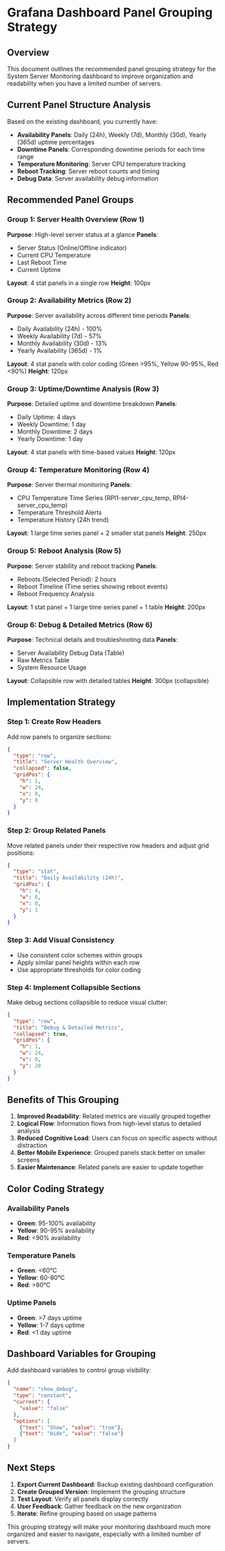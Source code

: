 # Grafana Dashboard Panel Grouping Strategy

## Overview
This document outlines the recommended panel grouping strategy for the System Server Monitoring dashboard to improve organization and readability when you have a limited number of servers.

## Current Panel Structure Analysis
Based on the existing dashboard, you currently have:
- **Availability Panels**: Daily (24h), Weekly (7d), Monthly (30d), Yearly (365d) uptime percentages
- **Downtime Panels**: Corresponding downtime periods for each time range
- **Temperature Monitoring**: Server CPU temperature tracking
- **Reboot Tracking**: Server reboot counts and timing
- **Debug Data**: Server availability debug information

## Recommended Panel Groups

### Group 1: Server Health Overview (Row 1)
**Purpose**: High-level server status at a glance
**Panels**:
- Server Status (Online/Offline indicator)
- Current CPU Temperature
- Last Reboot Time
- Current Uptime

**Layout**: 4 stat panels in a single row
**Height**: 100px

### Group 2: Availability Metrics (Row 2)
**Purpose**: Server availability across different time periods
**Panels**:
- Daily Availability (24h) - 100%
- Weekly Availability (7d) - 57%
- Monthly Availability (30d) - 13%
- Yearly Availability (365d) - 1%

**Layout**: 4 stat panels with color coding (Green >95%, Yellow 90-95%, Red <90%)
**Height**: 120px

### Group 3: Uptime/Downtime Analysis (Row 3)
**Purpose**: Detailed uptime and downtime breakdown
**Panels**:
- Daily Uptime: 4 days
- Weekly Downtime: 1 day
- Monthly Downtime: 2 days
- Yearly Downtime: 1 day

**Layout**: 4 stat panels with time-based values
**Height**: 120px

### Group 4: Temperature Monitoring (Row 4)
**Purpose**: Server thermal monitoring
**Panels**:
- CPU Temperature Time Series (RPI1-server_cpu_temp, RPI4-server_cpu_temp)
- Temperature Threshold Alerts
- Temperature History (24h trend)

**Layout**: 1 large time series panel + 2 smaller stat panels
**Height**: 250px

### Group 5: Reboot Analysis (Row 5)
**Purpose**: Server stability and reboot tracking
**Panels**:
- Reboots (Selected Period): 2 hours
- Reboot Timeline (Time series showing reboot events)
- Reboot Frequency Analysis

**Layout**: 1 stat panel + 1 large time series panel + 1 table
**Height**: 200px

### Group 6: Debug & Detailed Metrics (Row 6)
**Purpose**: Technical details and troubleshooting data
**Panels**:
- Server Availability Debug Data (Table)
- Raw Metrics Table
- System Resource Usage

**Layout**: Collapsible row with detailed tables
**Height**: 300px (collapsible)

## Implementation Strategy

### Step 1: Create Row Headers
Add row panels to organize sections:

```json
{
  "type": "row",
  "title": "Server Health Overview",
  "collapsed": false,
  "gridPos": {
    "h": 1,
    "w": 24,
    "x": 0,
    "y": 0
  }
}
```

### Step 2: Group Related Panels
Move related panels under their respective row headers and adjust grid positions:

```json
{
  "type": "stat",
  "title": "Daily Availability (24h)",
  "gridPos": {
    "h": 4,
    "w": 6,
    "x": 0,
    "y": 1
  }
}
```

### Step 3: Add Visual Consistency
- Use consistent color schemes within groups
- Apply similar panel heights within each row
- Use appropriate thresholds for color coding

### Step 4: Implement Collapsible Sections
Make debug sections collapsible to reduce visual clutter:

```json
{
  "type": "row",
  "title": "Debug & Detailed Metrics",
  "collapsed": true,
  "gridPos": {
    "h": 1,
    "w": 24,
    "x": 0,
    "y": 20
  }
}
```

## Benefits of This Grouping

1. **Improved Readability**: Related metrics are visually grouped together
2. **Logical Flow**: Information flows from high-level status to detailed analysis
3. **Reduced Cognitive Load**: Users can focus on specific aspects without distraction
4. **Better Mobile Experience**: Grouped panels stack better on smaller screens
5. **Easier Maintenance**: Related panels are easier to update together

## Color Coding Strategy

### Availability Panels
- **Green**: 95-100% availability
- **Yellow**: 90-95% availability  
- **Red**: <90% availability

### Temperature Panels
- **Green**: <60°C
- **Yellow**: 60-80°C
- **Red**: >80°C

### Uptime Panels
- **Green**: >7 days uptime
- **Yellow**: 1-7 days uptime
- **Red**: <1 day uptime

## Dashboard Variables for Grouping

Add dashboard variables to control group visibility:

```json
{
  "name": "show_debug",
  "type": "constant",
  "current": {
    "value": "false"
  },
  "options": [
    {"text": "Show", "value": "true"},
    {"text": "Hide", "value": "false"}
  ]
}
```

## Next Steps

1. **Export Current Dashboard**: Backup existing dashboard configuration
2. **Create Grouped Version**: Implement the grouping structure
3. **Test Layout**: Verify all panels display correctly
4. **User Feedback**: Gather feedback on the new organization
5. **Iterate**: Refine grouping based on usage patterns

This grouping strategy will make your monitoring dashboard much more organized and easier to navigate, especially with a limited number of servers.
